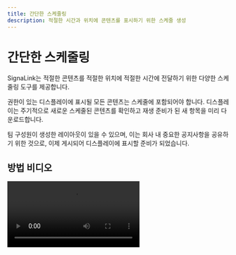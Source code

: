 ```yaml
---
title: 간단한 스케줄링
description: 적절한 시간과 위치에 콘텐츠를 표시하기 위한 스케줄 생성
---
```


# 간단한 스케줄링

SignaLink는 적절한 콘텐츠를 적절한 위치에 적절한 시간에 전달하기 위한 다양한 스케줄링 도구를 제공합니다.

권한이 있는 디스플레이에 표시될 모든 콘텐츠는 스케줄에 포함되어야 합니다. 디스플레이는 주기적으로 새로운 스케줄된 콘텐츠를 확인하고 재생 준비가 된 새 항목을 미리 다운로드합니다.

팀 구성원이 생성한 레이아웃이 있을 수 있으며, 이는 회사 내 중요한 공지사항을 공유하기 위한 것으로, 이제 게시되어 디스플레이에 표시할 준비가 되었습니다.

## 방법 비디오

<video src="https://www.youtube.com/embed/QmAfUsSEOAk" title="간단한 스케줄링 튜토리얼" />

## 스케줄 생성

- 메인 CMS 메뉴에서 **스케줄**을 클릭합니다.
- **이벤트 추가** 버튼을 클릭합니다.

**스케줄 이벤트** 양식의 필드를 완성합니다:

- CMS에서 더 쉽게 식별할 수 있도록 이벤트에 **이름**을 지정합니다.
- **이벤트 유형** 드롭다운을 사용하여 스케줄할 이벤트 유형을 선택합니다. 이 예에서는 **레이아웃**을 선택합니다.
- 레이아웃을 표시할 **디스플레이**를 선택합니다.
- **데이파팅**에서 디스플레이에 레이아웃을 지속적으로 표시하려면 **항상**을 선택하거나 특정 시작 및 종료 날짜/시간을 설정하려면 **사용자 정의**를 선택합니다.
- 레이아웃이 즉시 표시되어야 하는 경우 **상대 시간 사용** 옵션을 선택하고 시간과 분을 제공하여 디스플레이에 표시될 시간을 지정합니다.
- 표시할 **레이아웃**을 선택하기 위해 드롭다운을 사용합니다.
- **저장**을 클릭합니다.

CMS는 이제 스케줄 변경을 업데이트하고 지정된 시간 동안 디스플레이에 레이아웃을 표시합니다.

스케줄된 이벤트는 스케줄 그리드 및 캘린더 뷰에서 확인/편집할 수 있습니다.

## 자주 묻는 질문

**CMS의 다른 부분에서 스케줄을 생성할 수 있나요?**

예, 스케줄 이벤트 양식은 레이아웃, 캠페인, 플레이리스트 및 이미지 및 비디오용 미디어 그리드의 행 메뉴에서 사용할 수 있습니다. 레이아웃이 게시되면 레이아웃 편집기에서 직접 스케줄할 수도 있습니다.

**스케줄에서 항상 이벤트를 어떻게 제거하나요?**

스케줄에서 그리드 뷰의 이벤트에 대한 행 메뉴를 사용하고 삭제를 선택하거나, 캘린더에서 이벤트 아이콘을 클릭하여 이벤트 편집 양식을 열고 삭제합니다. 